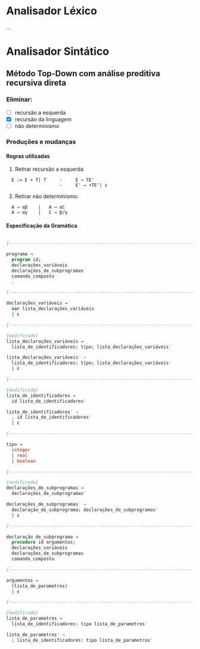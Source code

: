 # Analisador Léxico

...


# Analisador Sintático
## Método Top-Down com análise preditiva recursiva direta

### Eliminar:
- [ ] recursão a esquerda
- [x] recursão da linguagem
- [ ] não determinismo

### Produções e mudanças

#### Regras utilizadas
1. Retirar recursão a esquerda
```text
  E := E + T| T     -     E → TE'
                    -     E' → +TE'| ε
```
2. Retirar não determinismo: 
```text
  A → αβ    |   A → αC
  A → αγ    |   C → β/γ
```

#### Especificação da Gramática
```pascal

{--------------------------------------------------------------------------}

programa →
  program id;
  declarações_variáveis
  declarações_de_subprogramas
  comando_composto
  .

{--------------------------------------------------------------------------}

declarações_variáveis →
  var lista_declarações_variáveis
  | ε

{--------------------------------------------------------------------------}

{modificado}
lista_declarações_variáveis →
  lista_de_identificadores: tipo; lista_declarações_variáveis'

lista_declarações_variáveis' →
  lista_de_identificadores: tipo; lista_declarações_variáveis'
  | ε

{--------------------------------------------------------------------------}

{modificado}
lista_de_identificadores →
  id lista_de_identificadores'

lista_de_identificadores' →
  , id lista_de_identificadores'
  | ε

{--------------------------------------------------------------------------}

tipo →
  integer
  | real
  | boolean

{--------------------------------------------------------------------------}

{modificado}
declarações_de_subprogramas →
  declarações_de_subprogramas'

declarações_de_subprogramas' →
  declaração_de_subprograma; declarações_de_subprogramas'
  | ε

{--------------------------------------------------------------------------}

declaração_de_subprograma →
  procedure id argumentos;
  declarações_variáveis
  declarações_de_subprogramas
  comando_composto

{--------------------------------------------------------------------------}

argumentos →
  (lista_de_parametros)
  | ε

{--------------------------------------------------------------------------}

{modificado}
lista_de_parametros →
  lista_de_identificadores: tipo lista_de_parametros'

lista_de_parametros' →
  ; lista_de_identificadores: tipo lista_de_parametros'

```